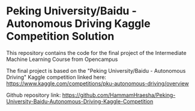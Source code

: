 # Peking University/Baidu - Autonomous Driving Kaggle Competition Solution
This repository contains the code for the final project of the Intermediate Machine Learning Course from Opencampus

The final project is based on the "Peking University/Baidu - Autonomous Driving" Kaggle competition linked here: https://www.kaggle.com/competitions/pku-autonomous-driving/overview

Github repository link: https://github.com/HammamHraesha/Peking-University-Baidu-Autonomous-Driving-Kaggle-Competition
